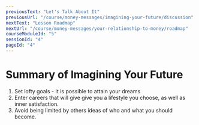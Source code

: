 ```yaml
---
previousText: "Let's Talk About It"
previousUrl: "/course/money-messages/imagining-your-future/discussion"
nextText: "Lesson Roadmap"
nextUrl: "/course/money-messages/your-relationship-to-money/roadmap"
courseModuleId: "5"
sessionId: "4"
pageId: "4"
---
```



# Summary of Imagining Your Future
1. Set lofty goals - It is possible to attain your dreams
2. Enter careers that will give give you a lifestyle you choose, as well as inner satisfaction.
3. Avoid being limited by others ideas of who and what you should become.

